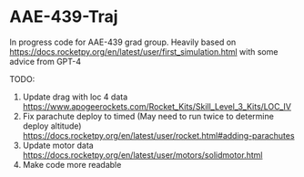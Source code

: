 # AAE-439-Traj

In progress code for AAE-439 grad group.
Heavily based on https://docs.rocketpy.org/en/latest/user/first_simulation.html with some advice from GPT-4

TODO:

1) Update drag with loc 4 data https://www.apogeerockets.com/Rocket_Kits/Skill_Level_3_Kits/LOC_IV
2) Fix parachute deploy to timed (May need to run twice to determine deploy altitude) https://docs.rocketpy.org/en/latest/user/rocket.html#adding-parachutes
3) Update motor data https://docs.rocketpy.org/en/latest/user/motors/solidmotor.html
4) Make code more readable
